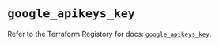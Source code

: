 # `google_apikeys_key`

Refer to the Terraform Registory for docs: [`google_apikeys_key`](https://registry.terraform.io/providers/hashicorp/google/4.79.0/docs/resources/apikeys_key).
